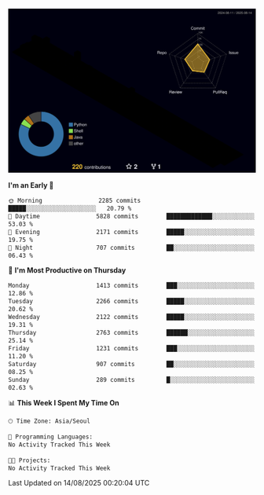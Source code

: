 <!-- ![Header](./github-header-image.png) -->

<!-- <div align="center">
  <img src="https://ziadoua.github.io/m3-Markdown-Badges/badges/FastAPI/fastapi1.svg" />&nbsp
  <img src="https://ziadoua.github.io/m3-Markdown-Badges/badges/Git/git1.svg" />&nbsp
  <img src="https://ziadoua.github.io/m3-Markdown-Badges/badges/Linux/linux2.svg" />&nbsp
  <img src="https://ziadoua.github.io/m3-Markdown-Badges/badges/PostgreSQL/postgresql3.svg" />&nbsp
  <img src="https://ziadoua.github.io/m3-Markdown-Badges/badges/Python/python3.svg" />&nbsp
</div> -->

![](./profile-3d-contrib/profile-night-rainbow.svg)

<!--START_SECTION:waka-->
**I'm an Early 🐤** 

```text
🌞 Morning                2285 commits        █████░░░░░░░░░░░░░░░░░░░░   20.79 % 
🌆 Daytime                5828 commits        █████████████░░░░░░░░░░░░   53.03 % 
🌃 Evening                2171 commits        █████░░░░░░░░░░░░░░░░░░░░   19.75 % 
🌙 Night                  707 commits         ██░░░░░░░░░░░░░░░░░░░░░░░   06.43 % 
```
📅 **I'm Most Productive on Thursday** 

```text
Monday                   1413 commits        ███░░░░░░░░░░░░░░░░░░░░░░   12.86 % 
Tuesday                  2266 commits        █████░░░░░░░░░░░░░░░░░░░░   20.62 % 
Wednesday                2122 commits        █████░░░░░░░░░░░░░░░░░░░░   19.31 % 
Thursday                 2763 commits        ██████░░░░░░░░░░░░░░░░░░░   25.14 % 
Friday                   1231 commits        ███░░░░░░░░░░░░░░░░░░░░░░   11.20 % 
Saturday                 907 commits         ██░░░░░░░░░░░░░░░░░░░░░░░   08.25 % 
Sunday                   289 commits         █░░░░░░░░░░░░░░░░░░░░░░░░   02.63 % 
```


📊 **This Week I Spent My Time On** 

```text
🕑︎ Time Zone: Asia/Seoul

💬 Programming Languages: 
No Activity Tracked This Week

🐱‍💻 Projects: 
No Activity Tracked This Week
```


 Last Updated on 14/08/2025 00:20:04 UTC
<!--END_SECTION:waka-->




